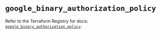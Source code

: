 # `google_binary_authorization_policy`

Refer to the Terraform Registry for docs: [`google_binary_authorization_policy`](https://registry.terraform.io/providers/hashicorp/google-beta/5.13.0/docs/resources/google_binary_authorization_policy).
